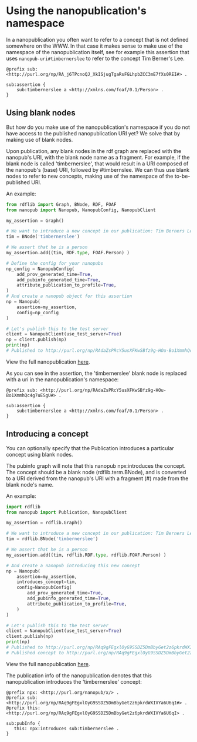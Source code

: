 # Using the nanopublication's namespace
In a nanopublication you often want to refer to a concept that is not defined somewhere on the WWW. In that case it makes sense to make use of the namespace of the nanopublication itself, see for example this assertion that uses `nanopub-uri#timbernerslee` to refer to the concept Tim Berner's Lee.
```turtle
@prefix sub: <http://purl.org/np/RA_j6TPcnoQJ_XkISjugTgaRsFGLhpbZCC3mE7fXs0REI#> .

sub:assertion {
    sub:timbernerslee a <http://xmlns.com/foaf/0.1/Person> .
}
```
## Using blank nodes
But how do you make use of the nanopublication's namespace if you do not have access to the published nanopublication URI yet? We solve that by making use of blank nodes.

Upon publication, any blank nodes in the rdf graph are replaced with the nanopub's URI, with the blank node name as a fragment. For example, if the blank node is called 'timbernerslee', that would result in a URI composed of the nanopub's (base) URI, followed by #timbernslee. We can thus use blank nodes to refer to new concepts, making use of the namespace of the to-be-published URI.

An example:

```python
from rdflib import Graph, BNode, RDF, FOAF
from nanopub import Nanopub, NanopubConfig, NanopubClient

my_assertion = Graph()

# We want to introduce a new concept in our publication: Tim Berners Lee
tim = BNode('timbernerslee')

# We assert that he is a person
my_assertion.add((tim, RDF.type, FOAF.Person) )

# Define the config for your nanopubs  
np_config = NanopubConfig(
    add_prov_generated_time=True,
    add_pubinfo_generated_time=True,
    attribute_publication_to_profile=True,
)
# And create a nanopub object for this assertion
np = Nanopub(
    assertion=my_assertion,
	config=np_config
)

# Let's publish this to the test server
client = NanopubClient(use_test_server=True)
np = client.publish(np)
print(np)
# Published to http://purl.org/np/RAdaZsPRcY5usXFKwSBfz9g-HOu-Bo1XmmhQc4g7uESgU
```
View the full nanopublication [here](http://purl.org/np/RAdaZsPRcY5usXFKwSBfz9g-HOu-Bo1XmmhQc4g7uESgU).

As you can see in the assertion, the 'timbernerslee' blank node is replaced with
a uri in the nanopublication's namespace:
```turtle
@prefix sub: <http://purl.org/np/RAdaZsPRcY5usXFKwSBfz9g-HOu-Bo1XmmhQc4g7uESgU#> .

sub:assertion {
    sub:timbernerslee a <http://xmlns.com/foaf/0.1/Person> .
}
```

## Introducing a concept
You can optionally specify that the Publication introduces a particular concept using blank nodes. 

The pubinfo graph will note that this nanopub npx:introduces the concept. The concept should be a blank node (rdflib.term.BNode), and is converted to a URI derived from the nanopub's URI with a fragment (#) made from the blank node's name.

An example:
```python
import rdflib
from nanopub import Publication, NanopubClient

my_assertion = rdflib.Graph()

# We want to introduce a new concept in our publication: Tim Berners Lee
tim = rdflib.BNode('timbernerslee')

# We assert that he is a person
my_assertion.add((tim, rdflib.RDF.type, rdflib.FOAF.Person) )

# And create a nanopub introducing this new concept
np = Nanopub(
    assertion=my_assertion,
    introduces_concept=tim,
    config=NanopubConfig(
        add_prov_generated_time=True,
        add_pubinfo_generated_time=True,
        attribute_publication_to_profile=True,
    )
)

# Let's publish this to the test server
client = NanopubClient(use_test_server=True)
client.publish(np)
print(np)
# Published to http://purl.org/np/RAq9gFEgxlOyG9SSDZ5DmBbyGet2z6pkrdWXIVYa6U6qI
# Published concept to http://purl.org/np/RAq9gFEgxlOyG9SSDZ5DmBbyGet2z6pkrdWXIVYa6U6qI#timbernerslee
```
View the full nanopublication [here](http://purl.org/np/RAq9gFEgxlOyG9SSDZ5DmBbyGet2z6pkrdWXIVYa6U6qI).

The publication info of the nanopublication denotes that this nanopublication introduces the 'timbernerslee' concept:
```turtle
@prefix npx: <http://purl.org/nanopub/x/> .
@prefix sub: <http://purl.org/np/RAq9gFEgxlOyG9SSDZ5DmBbyGet2z6pkrdWXIVYa6U6qI#> .
@prefix this: <http://purl.org/np/RAq9gFEgxlOyG9SSDZ5DmBbyGet2z6pkrdWXIVYa6U6qI> .

sub:pubInfo {
   this: npx:introduces sub:timbernerslee .
}
```
